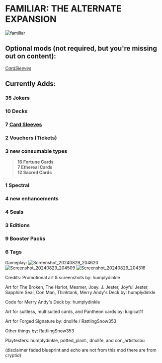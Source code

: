 # FAMILIAR: THE ALTERNATE EXPANSION
![familiar](https://github.com/user-attachments/assets/58498779-25bc-4128-8a35-6cda1e17a795)

## Optional mods (not required, but you're missing out on content):

*[CardSleeves](https://github.com/larswijn/CardSleeves)*

## Currently Adds:
### 35 Jokers
### 10 Decks
### 7 [Card Sleeves](https://github.com/larswijn/CardSleeves)
### 2 Vouchers (Tickets)
### 3 new consumable types
> **16 Fortune Cards** <br>
> **7 Ethereal Cards** <br>
> **12 Sacred Cards**
### 1 Spectral
### 4 new enhancements
### 4 Seals
### 3 Editions
### 9 Booster Packs
### 6 Tags 
        

Gameplay:
![Screenshot_20240829_204620](https://github.com/user-attachments/assets/a628f3cd-1728-40fc-8f07-663fcc3046cf)
![Screenshot_20240829_204509](https://github.com/user-attachments/assets/e0d03f02-eccb-4343-b68b-63ada0d8481d)
![Screenshot_20240829_204316](https://github.com/user-attachments/assets/77e7ca58-dcb9-45e4-9433-469214c98a55)


Credits:
Promotional art & screenshots by: humplydinkle

Art for The Broken, The Harlot, Mesmer, Joey. J. Jester, Joyful Jester,
Sapphire Seal, Con Man, Thinktank, Merry Andy's Deck
by: humplydinkle

Code for Merry Andy's Deck
by: humplydinkle

Art for suitless, multisuited cards, and Pantheon cards
by: luigicat11

Art for Forged Signature
by: dnolife / RattlingSnow353

Other things
by: RattlingSnow353

Playtesters: humplydinkle, potted_plant., dnolife, and con_artistssbu

(disclaimer faded blueprint and echo are not from this mod there are from cryptid)
